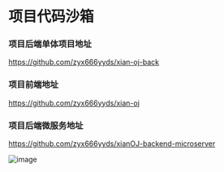 # 项目代码沙箱

### 项目后端单体项目地址

<https://github.com/zyx666yyds/xian-oj-back>

### 项目前端地址

<https://github.com/zyx666yyds/xian-oj>

### 项目后端微服务地址

<https://github.com/zyx666yyds/xianOJ-backend-microserver>

![image](https://github.com/zyx666yyds/xian-oj/assets/94099079/5e15f472-5a8c-45da-97fd-55fbe14b2467)

